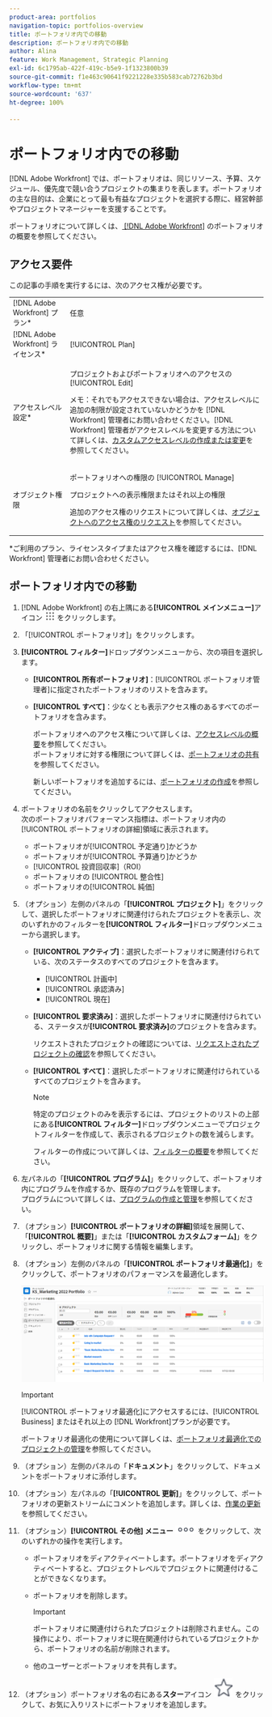 ```yaml
---
product-area: portfolios
navigation-topic: portfolios-overview
title: ポートフォリオ内での移動
description: ポートフォリオ内での移動
author: Alina
feature: Work Management, Strategic Planning
exl-id: 6c1795ab-422f-419c-b5e9-1f1323800b39
source-git-commit: f1e463c90641f9221228e335b583cab72762b3bd
workflow-type: tm+mt
source-wordcount: '637'
ht-degree: 100%

---
```


# ポートフォリオ内での移動

<!--
<p data-mc-conditions="QuicksilverOrClassic.Draft mode">(NOTE: This article will need to be further revised and maybe merged into Understanding Portfolios?! (other?!).)</p>
-->

[!DNL Adobe Workfront] では、ポートフォリオは、同じリソース、予算、スケジュール、優先度で競い合うプロジェクトの集まりを表します。ポートフォリオの主な目的は、企業にとって最も有益なプロジェクトを選択する際に、経営幹部やプロジェクトマネージャーを支援することです。

ポートフォリオについて詳しくは、[ [!DNL Adobe Workfront]](../../../manage-work/portfolios/portfolios-overview/portfolio-overview.md) のポートフォリオの概要を参照してください。

## アクセス要件

この記事の手順を実行するには、次のアクセス権が必要です。

<table style="table-layout:auto"> 
 <col> 
 <col> 
 <tbody> 
  <tr> 
   <td role="rowheader">[!DNL Adobe Workfront] プラン*</td> 
   <td> <p>任意 </p> </td> 
  </tr> 
  <tr> 
   <td role="rowheader">[!DNL Adobe Workfront] ライセンス*</td> 
   <td> <p>[!UICONTROL Plan] </p> </td> 
  </tr> 
  <tr> 
   <td role="rowheader">アクセスレベル設定*</td> 
   <td> <p>プロジェクトおよびポートフォリオへのアクセスの [!UICONTROL Edit]</p> <p>メモ：それでもアクセスできない場合は、アクセスレベルに追加の制限が設定されていないかどうかを [!DNL Workfront] 管理者にお問い合わせください。[!DNL Workfront] 管理者がアクセスレベルを変更する方法について詳しくは、<a href="../../../administration-and-setup/add-users/configure-and-grant-access/create-modify-access-levels.md" class="MCXref xref">カスタムアクセスレベルの作成または変更</a>を参照してください。</p> </td> 
  </tr> 
  <tr> 
   <td role="rowheader">オブジェクト権限</td> 
   <td> <p>ポートフォリオへの権限の [!UICONTROL Manage]</p> <p>プロジェクトへの表示権限またはそれ以上の権限</p> <p>追加のアクセス権のリクエストについて詳しくは、<a href="../../../workfront-basics/grant-and-request-access-to-objects/request-access.md" class="MCXref xref">オブジェクトへのアクセス権のリクエスト</a>を参照してください。</p> </td> 
  </tr> 
 </tbody> 
</table>

&#42;ご利用のプラン、ライセンスタイプまたはアクセス権を確認するには、[!DNL Workfront] 管理者にお問い合わせください。

## ポートフォリオ内での移動

1. [!DNL Adobe Workfront] の右上隅にある&#x200B;**[!UICONTROL メインメニュー]**&#x200B;アイコン ![](assets/main-menu-icon.png) をクリックします。

1. 「[!UICONTROL ポートフォリオ]」をクリックします。
1. **[!UICONTROL フィルター]**&#x200B;ドロップダウンメニューから、次の項目を選択します。

   * **[!UICONTROL 所有ポートフォリオ]**：[!UICONTROL ポートフォリオ管理者]に指定されたポートフォリオのリストを含みます。
   * **[!UICONTROL すべて]**：少なくとも表示アクセス権のあるすべてのポートフォリオを含みます。

     ポートフォリオへのアクセス権について詳しくは、[アクセスレベルの概要](../../../administration-and-setup/add-users/access-levels-and-object-permissions/access-levels-overview.md)を参照してください。\
      ポートフォリオに対する権限について詳しくは、[ポートフォリオの共有](../../../workfront-basics/grant-and-request-access-to-objects/share-a-portfolio.md)を参照してください。

     新しいポートフォリオを追加するには、[ポートフォリオの作成](../../../manage-work/portfolios/create-and-manage-portfolios/create-portfolios.md)を参照してください。

1. ポートフォリオの名前をクリックしてアクセスします。\
   次のポートフォリオパフォーマンス指標は、ポートフォリオ内の[!UICONTROL ポートフォリオの詳細]領域に表示されます。

   * ポートフォリオが[!UICONTROL 予定通り]かどうか
   * ポートフォリオが[!UICONTROL 予算通り]かどうか
   * [!UICONTROL 投資回収率]（ROI）
   * ポートフォリオの [!UICONTROL  整合性]
   * ポートフォリオの[!UICONTROL 純価]

1. （オプション）左側のパネルの「**[!UICONTROL プロジェクト]**」をクリックして、選択したポートフォリオに関連付けられたプロジェクトを表示し、次のいずれかのフィルターを&#x200B;**[!UICONTROL フィルター]**&#x200B;ドロップダウンメニューから選択します。

   * **[!UICONTROL アクティブ]**：選択したポートフォリオに関連付けられている、次のステータスのすべてのプロジェクトを含みます。

      * [!UICONTROL 計画中]
      * [!UICONTROL 承認済み]
      * [!UICONTROL 現在]
   * **[!UICONTROL 要求済み]**：選択したポートフォリオに関連付けられている、ステータスが&#x200B;**[!UICONTROL 要求済み]**&#x200B;のプロジェクトを含みます。

     リクエストされたプロジェクトの確認については、[リクエストされたプロジェクトの確認](../../../manage-work/portfolios/create-and-manage-portfolios/review-requested-projects.md)を参照してください。

   * **[!UICONTROL すべて]**：選択したポートフォリオに関連付けられているすべてのプロジェクトを含みます。

     >[!NOTE]
     >
     >特定のプロジェクトのみを表示するには、プロジェクトのリストの上部にある&#x200B;**[!UICONTROL フィルター]**&#x200B;ドロップダウンメニューでプロジェクトフィルターを作成して、表示されるプロジェクトの数を減らします。

     フィルターの作成について詳しくは、[フィルターの概要](../../../reports-and-dashboards/reports/reporting-elements/filters-overview.md)を参照してください。


1. 左パネルの「**[!UICONTROL プログラム]**」をクリックして、ポートフォリオ内にプログラムを作成するか、既存のプログラムを管理します。\
   プログラムについて詳しくは、[プログラムの作成と管理](../../../manage-work/portfolios/create-and-manage-programs/create-and-manage-programs.md)を参照してください。

1. （オプション）**[!UICONTROL ポートフォリオの詳細]**&#x200B;領域を展開して、「**[!UICONTROL 概要]**」または「**[!UICONTROL カスタムフォーム]**」をクリックし、ポートフォリオに関する情報を編集します。

1. （オプション）左側のパネルの「**[!UICONTROL ポートフォリオ最適化]**」をクリックして、ポートフォリオのパフォーマンスを最適化します。

   ![](assets/portfolio-optimizer-with-projects-nwe-350x89.png)

   >[!IMPORTANT]
   >
   >[!UICONTROL ポートフォリオ最適化]にアクセスするには、[!UICONTROL Business] またはそれ以上の [!DNL Workfront]プランが必要です。

   ポートフォリオ最適化の使用について詳しくは、[ポートフォリオ最適化でのプロジェクトの管理](../../../manage-work/portfolios/portfolio-optimizer/manage-projects-in-portfolio-optimizer.md)を参照してください。

1. （オプション）左側のパネルの「**ドキュメント**」をクリックして、ドキュメントをポートフォリオに添付します。
1. （オプション）左パネルの「**[!UICONTROL 更新]**」をクリックして、ポートフォリオの更新ストリームにコメントを追加します。詳しくは、[作業の更新](../../../workfront-basics/updating-work-items-and-viewing-updates/update-work.md)を参照してください。
1. （オプション）**[!UICONTROL その他] メニュー** ![](assets/qs-more-icon-on-an-object.png) をクリックして、次のいずれかの操作を実行します。

   * ポートフォリオをディアクティベートします。ポートフォリオをディアクティベートすると、プロジェクトレベルでプロジェクトに関連付けることができなくなります。
   * ポートフォリオを削除します。

     >[!IMPORTANT]
     >
     >ポートフォリオに関連付けられたプロジェクトは削除されません。この操作により、ポートフォリオに現在関連付けられているプロジェクトから、ポートフォリオの名前が削除されます。

   * 他のユーザーとポートフォリオを共有します。

1. （オプション）ポートフォリオ名の右にある&#x200B;**スター**&#x200B;アイコン ![](assets/qs-star-icon-favorites-39x38.png) をクリックして、お気に入りリストにポートフォリオを追加します。
